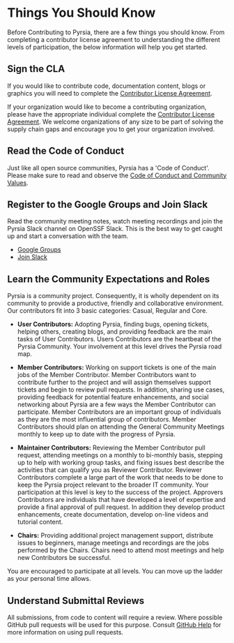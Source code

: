 # Things You Should Know

Before Contributing to Pyrsia, there are a few things you should know. From completing a contributor license agreement to understanding the different levels of participation, the below information will help you get started.

## Sign the CLA

If you would like to contribute code, documentation content, blogs or graphics you will need to complete the [Contributor License Agreement](https://cla-assistant.io/pyrsia/pyrsia.github.io).

If your organization would like to become a contributing organization, please have the appropriate individual complete the [Contributor License Agreement](https://cla-assistant.io/pyrsia/pyrsia.github.io). We welcome organizations of any size to be part of solving the supply chain gaps and encourage you to get your organization involved.

## Read the Code of Conduct

Just like all open source communities, Pyrsia has a 'Code of Conduct'. Please make sure to read and observe the [Code of Conduct and Community Values](https://github.com/pyrsia/.github/blob/main/code-of-conduct.md).

## Register to the Google Groups and Join Slack

Read the community meeting notes, watch meeting recordings and join the Pyrsia Slack channel on OpenSSF Slack. This is the best way to get caught up and start a conversation with the team.
- [Google Groups](https://groups.google.com/g/pyrsia)
- [Join Slack](https://openssf.slack.com/archives/C02RC7Y5EUV)

## Learn the Community Expectations and Roles

Pyrsia is a community project. Consequently, it is wholly dependent on its community to provide a productive, friendly and collaborative environment.  Our contributors fit into 3 basic categories: Casual, Regular and Core.

- **User Contributors:**
Adopting Pyrsia, finding bugs, opening tickets, helping others, creating blogs, and providing feedback are the main tasks of User Contributors. Users Contributors are the heartbeat of the Pyrsia Community.  Your involvement at this level drives the Pyrsia road map.

- **Member Contributors:**
Working on support tickets is one of the main jobs of the Member Contributor. Member Contributors want to contribute further to the project and will assign themselves support tickets and begin to review pull requests. In addition, sharing use cases, providing feedback for potential feature enhancements, and social networking about Pyrsia are a few ways the Member Contributor can participate.  Member Contributors are an important group of individuals as they are the most influential group of contributors. Member Contributors should plan on attending the General Community Meetings monthly to keep up to date with the progress of Pyrsia.

- **Maintainer Contributors:**
Reviewing the Member Contributor pull request, attending meetings on a monthly to bi-monthly basis, stepping up to help with working group tasks, and fixing issues best describe the activities that can qualify you as Reviewer Contributor. Reviewer Contributors complete a large part of the work that needs to be done to keep the Pyrsia project relevant to the broader IT community. Your participation at this level is key to the success of the project. Approvers Contributors are individuals that have developed a level of expertise and provide a final approval of pull request.  In addition they develop product enhancements, create documentation, develop on-line videos and tutorial content.

- **Chairs:**
Providing additional project management support, distribute issues to beginners, manage meetings and recordings are the jobs performed by the Chairs. Chairs need to attend most meetings and help new Contributors be successful.

You are encouraged to participate at all levels. You can move up the ladder as your personal time allows. 

## Understand Submittal Reviews

All submissions, from code to content will require a review. Where possible GitHub pull requests will be used for this purpose. Consult [GitHub Help](https://help.github.com/articles/about-pull-requests/) for more information on using pull requests.
